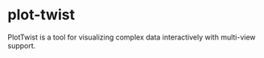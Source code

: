 # plot-twist
PlotTwist is a tool for visualizing complex data interactively with multi-view support.
